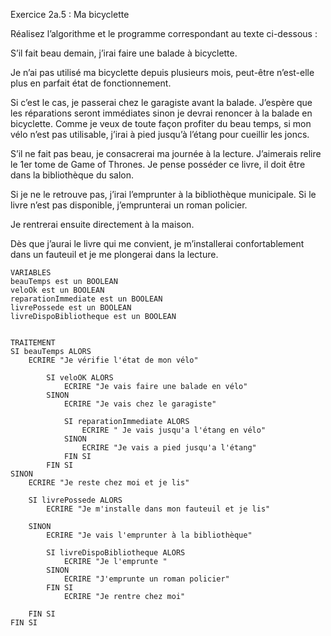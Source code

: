 Exercice 2a.5 : Ma bicyclette

Réalisez l’algorithme et le programme correspondant au texte ci-dessous :

S’il fait beau demain, j’irai faire une balade à bicyclette.

Je n’ai pas utilisé ma bicyclette depuis plusieurs mois, peut-être n’est-elle plus en parfait état de fonctionnement.

Si c’est le cas, je passerai chez le garagiste avant la balade. J’espère que les réparations seront immédiates sinon je devrai renoncer à la balade en bicyclette. Comme je veux de toute façon profiter du beau temps, si mon vélo n’est pas utilisable, j’irai à pied jusqu’à l’étang pour cueillir les joncs.

S’il ne fait pas beau, je consacrerai ma journée à la lecture. J’aimerais relire le 1er tome de Game of Thrones. Je pense posséder ce livre, il doit être dans la bibliothèque du salon.

Si je ne le retrouve pas, j’irai l’emprunter à la bibliothèque municipale. Si le livre n’est pas disponible, j’emprunterai un roman policier.

Je rentrerai ensuite directement à la maison.

Dès que j’aurai le livre qui me convient, je m’installerai confortablement dans un fauteuil et je me plongerai dans la lecture.

```
VARIABLES
beauTemps est un BOOLEAN
veloOk est un BOOLEAN
reparationImmediate est un BOOLEAN
livrePossede est un BOOLEAN
livreDispoBibliotheque est un BOOLEAN


TRAITEMENT
SI beauTemps ALORS
	ECRIRE "Je vérifie l'état de mon vélo"
		
		SI veloOK ALORS
			ECRIRE "Je vais faire une balade en vélo"
		SINON
			ECRIRE "Je vais chez le garagiste"
			
			SI reparationImmediate ALORS
				ECRIRE " Je vais jusqu'a l'étang en vélo"
			SINON
				ECRIRE "Je vais a pied jusqu'a l'étang"
			FIN SI
		FIN SI
SINON
	ECRIRE "Je reste chez moi et je lis"
	
	SI livrePossede ALORS
		ECRIRE "Je m'installe dans mon fauteuil et je lis"
	
	SINON
		ECRIRE "Je vais l'emprunter à la bibliothèque"
		
		SI livreDispoBibliotheque ALORS
			ECRIRE "Je l'emprunte "
		SINON
			ECRIRE "J'emprunte un roman policier"	
		FIN SI
			ECRIRE "Je rentre chez moi"
		
	FIN SI
FIN SI
```